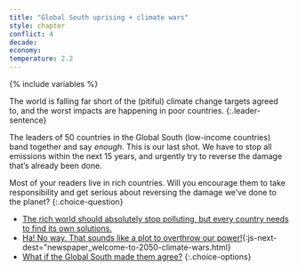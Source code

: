 ```yaml
---
title: "Global South uprising + climate wars"
style: chapter
conflict: 4
decade: 
economy: 
temperature: 2.2
---
```


{% include variables %}


The world is falling far short of the (pitiful) climate change targets agreed to, and the worst impacts are happening in poor countries.
{:.leader-sentence}

The leaders of 50 countries in the Global South (low-income countries) band together and say *enough*. This is our last shot. We have to stop all emissions within the next 15 years, and urgently try to reverse the damage that’s already been done.

Most of your readers live in rich countries. Will you encourage them to take responsibility and get serious about reversing the damage we’ve done to the planet?
{:.choice-question}

- [The rich world should absolutely stop polluting, but every country needs to find its own solutions.](chapter_patchwork-of-solutions.html)
- [Ha! No way. That sounds like a plot to overthrow our power!](part-page_2050.html){:js-next-dest="newspaper_welcome-to-2050-climate-wars.html}
- [What if the Global South made them agree?](chapter_global-south-strike.html)
{:.choice-options}
